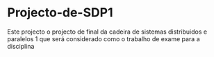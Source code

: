 # Projecto-de-SDP1
Este projecto o projecto de final da cadeira de sistemas distribuidos e paralelos 1 que será considerado como o trabalho de exame para a disciplina
